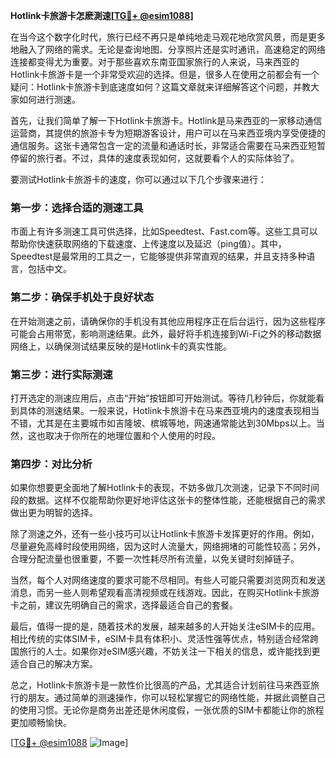 **Hotlink卡旅游卡怎麽測速[[TG💪+ @esim1088](https://t.me/s/esim1088)]**

在当今这个数字化时代，旅行已经不再只是单纯地走马观花地欣赏风景，而是更多地融入了网络的需求。无论是查询地图、分享照片还是实时通讯，高速稳定的网络连接都变得尤为重要。对于那些喜欢东南亚国家旅行的人来说，马来西亚的Hotlink卡旅游卡是一个非常受欢迎的选择。但是，很多人在使用之前都会有一个疑问：Hotlink卡旅游卡到底速度如何？这篇文章就来详细解答这个问题，并教大家如何进行测速。

首先，让我们简单了解一下Hotlink卡旅游卡。Hotlink是马来西亚的一家移动通信运营商，其提供的旅游卡专为短期游客设计，用户可以在马来西亚境内享受便捷的通信服务。这张卡通常包含一定的流量和通话时长，非常适合需要在马来西亚短暂停留的旅行者。不过，具体的速度表现如何，这就要看个人的实际体验了。

要测试Hotlink卡旅游卡的速度，你可以通过以下几个步骤来进行：

### 第一步：选择合适的测速工具

市面上有许多测速工具可供选择，比如Speedtest、Fast.com等。这些工具可以帮助你快速获取网络的下载速度、上传速度以及延迟（ping值）。其中，Speedtest是最常用的工具之一，它能够提供非常直观的结果，并且支持多种语言，包括中文。

### 第二步：确保手机处于良好状态

在开始测速之前，请确保你的手机没有其他应用程序正在后台运行，因为这些程序可能会占用带宽，影响测速结果。此外，最好将手机连接到Wi-Fi之外的移动数据网络上，以确保测试结果反映的是Hotlink卡的真实性能。

### 第三步：进行实际测速

打开选定的测速应用后，点击“开始”按钮即可开始测试。等待几秒钟后，你就能看到具体的测速结果。一般来说，Hotlink卡旅游卡在马来西亚境内的速度表现相当不错，尤其是在主要城市如吉隆坡、槟城等地，网速通常能达到30Mbps以上。当然，这也取决于你所在的地理位置和个人使用的时段。

### 第四步：对比分析

如果你想要更全面地了解Hotlink卡的表现，不妨多做几次测速，记录下不同时间段的数据。这样不仅能帮助你更好地评估这张卡的整体性能，还能根据自己的需求做出更为明智的选择。

除了测速之外，还有一些小技巧可以让Hotlink卡旅游卡发挥更好的作用。例如，尽量避免高峰时段使用网络，因为这时人流量大，网络拥堵的可能性较高；另外，合理分配流量也很重要，不要一次性耗尽所有流量，以免关键时刻掉链子。

当然，每个人对网络速度的要求可能不尽相同。有些人可能只需要浏览网页和发送消息，而另一些人则希望观看高清视频或在线游戏。因此，在购买Hotlink卡旅游卡之前，建议先明确自己的需求，选择最适合自己的套餐。

最后，值得一提的是，随着技术的发展，越来越多的人开始关注eSIM卡的应用。相比传统的实体SIM卡，eSIM卡具有体积小、灵活性强等优点，特别适合经常跨国旅行的人士。如果你对eSIM感兴趣，不妨关注一下相关的信息，或许能找到更适合自己的解决方案。

总之，Hotlink卡旅游卡是一款性价比很高的产品，尤其适合计划前往马来西亚旅行的朋友。通过简单的测速操作，你可以轻松掌握它的网络性能，并据此调整自己的使用习惯。无论你是商务出差还是休闲度假，一张优质的SIM卡都能让你的旅程更加顺畅愉快。

[[TG💪+ @esim1088](https://t.me/s/esim1088) ![Image](https://i.postimg.cc/4NQfJmqS/Snipaste-2025-05-13-00-14-12.png)]